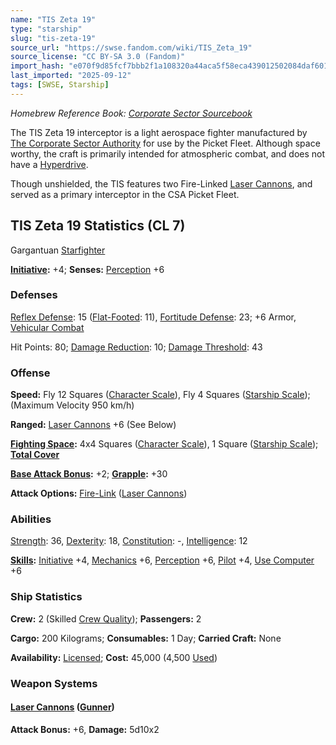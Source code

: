 ```yaml
---
name: "TIS Zeta 19"
type: "starship"
slug: "tis-zeta-19"
source_url: "https://swse.fandom.com/wiki/TIS_Zeta_19"
source_license: "CC BY-SA 3.0 (Fandom)"
import_hash: "e070f9d85fcf7bbb2f1a108320a44aca5f58eca439012502084daf6010fbce7e"
last_imported: "2025-09-12"
tags: [SWSE, Starship]
---
```

*Homebrew Reference Book: [Corporate Sector Sourcebook](https://swse.fandom.com/wiki/Corporate_Sector_Sourcebook)*

The TIS Zeta 19 interceptor is a light aerospace fighter manufactured by [The Corporate Sector Authority](https://swse.fandom.com/wiki/The_Corporate_Sector_Authority) for use by the Picket Fleet. Although space worthy, the craft is primarily intended for atmospheric combat, and does not have a [Hyperdrive](https://swse.fandom.com/wiki/Hyperdrive).

Though unshielded, the TIS features two Fire-Linked [Laser Cannons](https://swse.fandom.com/wiki/Laser_Cannons), and served as a primary interceptor in the CSA Picket Fleet.

## TIS Zeta 19 Statistics (CL 7)
Gargantuan [Starfighter](https://swse.fandom.com/wiki/Starfighter)

**[Initiative](https://swse.fandom.com/wiki/Initiative):** +4; **Senses:** [Perception](https://swse.fandom.com/wiki/Perception) +6
### Defenses
[Reflex Defense](https://swse.fandom.com/wiki/Reflex_Defense_(Vehicles)): 15 ([Flat-Footed](https://swse.fandom.com/wiki/Flat-Footed): 11), [Fortitude Defense](https://swse.fandom.com/wiki/Fortitude_Defense_(Vehicles)): 23; +6 Armor, [Vehicular Combat](https://swse.fandom.com/wiki/Vehicular_Combat)

Hit Points: 80; [Damage Reduction](https://swse.fandom.com/wiki/Damage_Reduction): 10; [Damage Threshold](https://swse.fandom.com/wiki/Damage_Threshold_(Vehicles)): 43
### Offense
**Speed:** Fly 12 Squares ([Character Scale](https://swse.fandom.com/wiki/Character_Scale)), Fly 4 Squares ([Starship Scale](https://swse.fandom.com/wiki/Starship_Scale)); (Maximum Velocity 950 km/h)

**Ranged:** [Laser Cannons](https://swse.fandom.com/wiki/Laser_Cannons) +6 (See Below)

**[Fighting Space](https://swse.fandom.com/wiki/Fighting_Space):** 4x4 Squares ([Character Scale](https://swse.fandom.com/wiki/Character_Scale)), 1 Square ([Starship Scale](https://swse.fandom.com/wiki/Starship_Scale)); **[Total Cover](https://swse.fandom.com/wiki/Total_Cover)**

**[Base Attack Bonus](https://swse.fandom.com/wiki/Base_Attack_Bonus):** +2; **[Grapple](https://swse.fandom.com/wiki/Grapple):** +30

**Attack Options:** [Fire-Link](https://swse.fandom.com/wiki/Fire-Link) ([Laser Cannons](https://swse.fandom.com/wiki/Laser_Cannons))
### Abilities
[Strength](https://swse.fandom.com/wiki/Strength): 36, [Dexterity](https://swse.fandom.com/wiki/Dexterity): 18, [Constitution](https://swse.fandom.com/wiki/Constitution): -, [Intelligence](https://swse.fandom.com/wiki/Intelligence): 12

**[Skills](https://swse.fandom.com/wiki/Skills):** [Initiative](https://swse.fandom.com/wiki/Initiative) +4, [Mechanics](https://swse.fandom.com/wiki/Mechanics) +6, [Perception](https://swse.fandom.com/wiki/Perception) +6, [Pilot](https://swse.fandom.com/wiki/Pilot) +4, [Use Computer](https://swse.fandom.com/wiki/Use_Computer) +6
### Ship Statistics
**Crew:** 2 (Skilled [Crew Quality](https://swse.fandom.com/wiki/Crew_Quality)); **Passengers:** 2

**Cargo:** 200 Kilograms; **Consumables:** 1 Day; **Carried Craft:** None

**Availability:** [Licensed](https://swse.fandom.com/wiki/Licensed); **Cost:** 45,000 (4,500 [Used](https://swse.fandom.com/wiki/Used))
### Weapon Systems
#### **[Laser Cannons](https://swse.fandom.com/wiki/Laser_Cannons) ([Gunner](https://swse.fandom.com/wiki/Gunner))**
**Attack Bonus:** +6, **Damage:** 5d10x2